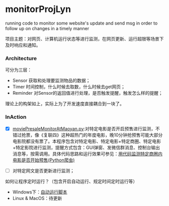 # monitorProjLyn
running code to monitor some website's update and send msg in order to follow up on changes in a timely manner

项目主题：对网页、计算机运行状态等进行监测，在网页更新、运行超限等场景下及时响应和通知。

### Architecture
可分为三层：
- Sensor  获取和处理要监测物品的数据；
- Timer  时间控制，什么时候去取数，什么时候去get网页；
- Reminder 对Sensor的返回值进行处理，是否触发提醒，触发怎么样的提醒；

理论上的构架如上，实际上为了开发速度直接耦合到一块了。

### InAction

- [x] [moviePresaleMonitorAtMaoyan.py](https://github.com/cleveralgorithms/monitorProjLyn/edit/master//moviePresaleMonitorAtMaoyan.py):对特定电影是否开启预售进行监测，不错过抢票，像《复联四》这种超热门的年度电影，晚10分钟抢预售可能大部分电影院都没有票了。本程序包含对特定电影、特定电影+特定商圈、特定电影+特定影院进行监测，提醒方式包含：GUI弹窗、发微信群消息、控制台输出消息等，按需调用。具体代码思路和运行效果可参见：[用代码监测特定商圈内电影是否开始预售(Python爬虫)](https://www.jianshu.com/p/ec87591c6293)

- [ ] 对特定网文是否更新进行监测；


如何让程序定时运行？（包含开启自动运行、规定时间定时运行等）
- Windows下：[自动运行脚本](https://www.jianshu.com/p/ea5cd671b662)
- Linux & MacOS：待更新
